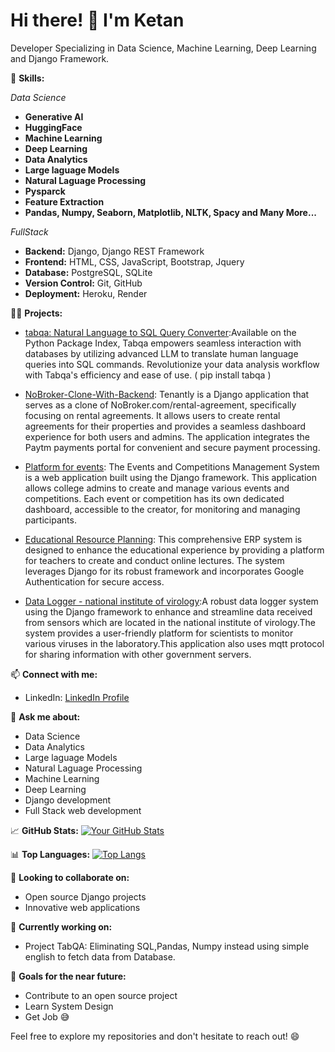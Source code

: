 # Hi there! 👋 I'm Ketan

Developer Specializing in Data Science, Machine Learning, Deep Learning and Django Framework.

🚀 **Skills:**

*Data Science*
- **Generative AI**
- **HuggingFace**
- **Machine Learning**
- **Deep Learning**
- **Data Analytics**
- **Large laguage Models**
- **Natural Laguage Processing**
- **Pysparck**
- **Feature Extraction**
- **Pandas, Numpy, Seaborn, Matplotlib, NLTK, Spacy and Many More...**

*FullStack*

- **Backend:** Django, Django REST Framework
- **Frontend:** HTML, CSS, JavaScript, Bootstrap, Jquery
- **Database:** PostgreSQL, SQLite
- **Version Control:** Git, GitHub
- **Deployment:** Heroku, Render

👨‍💻 **Projects:**
- [tabqa: Natural Language to SQL Query Converter](https://pypi.org/project/tabqa/):Available on the Python Package Index, Tabqa empowers seamless interaction with databases by utilizing advanced LLM to translate human language queries into SQL commands. Revolutionize your data analysis workflow with Tabqa's efficiency and ease of use. ( pip install tabqa )
  
- [NoBroker-Clone-With-Backend](https://github.com/ketanmore2002/NoBroker-Clone-With-Backend): Tenantly is a Django application that serves as a clone of NoBroker.com/rental-agreement, specifically focusing on rental agreements. It allows users to create rental agreements for their properties and provides a seamless dashboard experience for both users and admins. The application integrates the Paytm payments portal for convenient and secure payment processing.

- [Platform for events](https://github.com/ketanmore2002/Platform-for-events): The Events and Competitions Management System is a web application built using the Django framework. This application allows college admins to create and manage various events and competitions. Each event or competition has its own dedicated dashboard, accessible to the creator, for monitoring and managing participants.

- [Educational Resource Planning](https://github.com/ketanmore2002/Educational-Resource-Planning): This comprehensive ERP system is designed to enhance the educational experience by providing a platform for teachers to create and conduct online lectures. The system leverages Django for its robust framework and incorporates Google Authentication for secure access.

- [Data Logger - national institute of virology](https://github.com/ketanmore2002/web-logger-2):A robust data logger system using the Django framework to enhance and streamline data received from sensors which are located in the national institute of virology.The system provides a user-friendly platform for scientists to monitor various viruses in the laboratory.This application also uses mqtt protocol for sharing information with other government servers.
  

📫 **Connect with me:**
- LinkedIn: [LinkedIn Profile](https://www.linkedin.com/in/ketan-more-4247881ab/)

💬 **Ask me about:**
- Data Science
- Data Analytics
- Large laguage Models
- Natural Laguage Processing
- Machine Learning
- Deep Learning
- Django development
- Full Stack web development

📈 **GitHub Stats:**
[![Your GitHub Stats](https://github-readme-stats.vercel.app/api?username=ketanmore2002&show_icons=true&hide=contribs)](https://github.com/ketanmore2002)

📊 **Top Languages:**
[![Top Langs](https://github-readme-stats.vercel.app/api/top-langs/?username=ketanmore2002&layout=compact)](https://github.com/ketanmore2002)

👯 **Looking to collaborate on:**
- Open source Django projects
- Innovative web applications

🚧 **Currently working on:**
- Project TabQA: Eliminating SQL,Pandas, Numpy instead using simple english to fetch data from Database.

🎯 **Goals for the near future:**
- Contribute to an open source project
- Learn System Design
- Get Job 😅

Feel free to explore my repositories and don't hesitate to reach out! 😄
